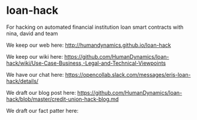 # loan-hack
For hacking on automated financial institution loan smart contracts with nina, david and team

We keep our web here:  http://humandynamics.github.io/loan-hack

We keep our wiki here: https://github.com/HumanDynamics/loan-hack/wiki/Use-Case-Business,-Legal-and-Technical-Viewpoints

We have our chat here: https://opencollab.slack.com/messages/eris-loan-hack/details/

We draft our blog post here: https://github.com/HumanDynamics/loan-hack/blob/master/credit-union-hack-blog.md

We draft our fact patter here: 
